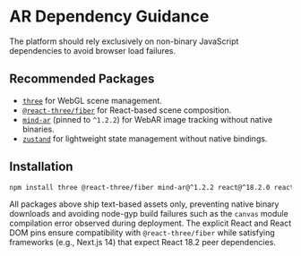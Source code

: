 # AR Dependency Guidance

The platform should rely exclusively on non-binary JavaScript dependencies to avoid browser load failures.

## Recommended Packages
- [`three`](https://www.npmjs.com/package/three) for WebGL scene management.
- [`@react-three/fiber`](https://www.npmjs.com/package/@react-three/fiber) for React-based scene composition.
- [`mind-ar`](https://www.npmjs.com/package/mind-ar) (pinned to `^1.2.2`) for WebAR image tracking without native binaries.
- [`zustand`](https://www.npmjs.com/package/zustand) for lightweight state management without native bindings.

## Installation
```bash
npm install three @react-three/fiber mind-ar@^1.2.2 react@^18.2.0 react-dom@^18.2.0 zustand
```

All packages above ship text-based assets only, preventing native binary downloads and avoiding node-gyp build failures such as the `canvas` module compilation error observed during deployment. The explicit React and React DOM pins ensure compatibility with `@react-three/fiber` while satisfying frameworks (e.g., Next.js 14) that expect React 18.2 peer dependencies.
